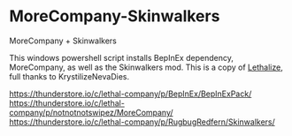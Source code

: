 # MoreCompany-Skinwalkers
MoreCompany + Skinwalkers

This windows powershell script installs BepInEx dependency, MoreCompany, as well as the Skinwalkers mod. This is a copy of [Lethalize](https://github.com/KrystilizeNevaDies/Lethalize), full thanks to KrystilizeNevaDies.

https://thunderstore.io/c/lethal-company/p/BepInEx/BepInExPack/
https://thunderstore.io/c/lethal-company/p/notnotnotswipez/MoreCompany/
https://thunderstore.io/c/lethal-company/p/RugbugRedfern/Skinwalkers/
